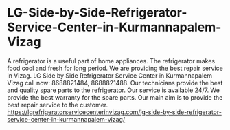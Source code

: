 # LG-Side-by-Side-Refrigerator-Service-Center-in-Kurmannapalem-Vizag
A refrigerator is a useful part of home appliances. The refrigerator makes food cool and fresh for long period. We are providing the best repair service in Vizag. LG Side by Side Refrigerator Service Center in Kurmannapalem Vizag call now: 8688821484, 8688821488. Our technicians provide the best and quality spare parts to the refrigerator. Our service is available 24/7. We provide the best warranty for the spare parts. Our main aim is to provide the best repair service to the customer.  https://lgrefrigeratorservicecenterinvizag.com/lg-side-by-side-refrigerator-service-center-in-kurmannapalem-vizag/
